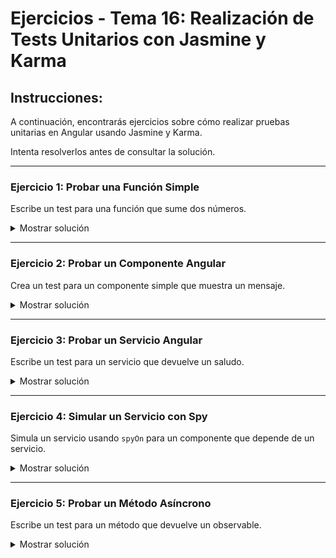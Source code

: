 # **Ejercicios - Tema 16: Realización de Tests Unitarios con Jasmine y Karma**

## **Instrucciones:**

A continuación, encontrarás ejercicios sobre cómo realizar pruebas unitarias en Angular usando Jasmine y Karma.

Intenta resolverlos antes de consultar la solución.

---

### **Ejercicio 1: Probar una Función Simple**

Escribe un test para una función que sume dos números.

<details><summary>Mostrar solución</summary>

#### **Archivo: `math.util.ts`**

```ts
export function sumar(a: number, b: number): number {
  return a + b;
}
```

#### **Archivo: `math.util.spec.ts`**

```ts
describe("sumar", () => {
  it("debería sumar dos números correctamente", () => {
    expect(sumar(2, 3)).toBe(5);
  });

  it("debería manejar números negativos", () => {
    expect(sumar(-2, 3)).toBe(1);
  });
});
```

</details>

---

### **Ejercicio 2: Probar un Componente Angular**

Crea un test para un componente simple que muestra un mensaje.

<details><summary>Mostrar solución</summary>

#### **Archivo: `mensaje.component.ts`**

```ts
import { Component } from "@angular/core";

@Component({
  selector: "app-mensaje",
  template: "<p>{{ mensaje }}</p>",
})
export class MensajeComponent {
  mensaje = "Hola Mundo";
}
```

#### **Archivo: `mensaje.component.spec.ts`**

```ts
import { ComponentFixture, TestBed } from "@angular/core/testing";
import { MensajeComponent } from "./mensaje.component";

describe("MensajeComponent", () => {
  let component: MensajeComponent;
  let fixture: ComponentFixture<MensajeComponent>;

  beforeEach(() => {
    TestBed.configureTestingModule({
      declarations: [MensajeComponent],
    });

    fixture = TestBed.createComponent(MensajeComponent);
    component = fixture.componentInstance;
    fixture.detectChanges();
  });

  it('debería mostrar el mensaje "Hola Mundo"', () => {
    const compiled = fixture.nativeElement as HTMLElement;
    expect(compiled.querySelector("p")?.textContent).toContain("Hola Mundo");
  });
});
```

</details>

---

### **Ejercicio 3: Probar un Servicio Angular**

Escribe un test para un servicio que devuelve un saludo.

<details><summary>Mostrar solución</summary>

#### **Archivo: `saludo.service.ts`**

```ts
import { Injectable } from "@angular/core";

@Injectable({ providedIn: "root" })
export class SaludoService {
  obtenerSaludo(nombre: string): string {
    return `Hola, ${nombre}`;
  }
}
```

#### **Archivo: `saludo.service.spec.ts`**

```ts
import { TestBed } from "@angular/core/testing";
import { SaludoService } from "./saludo.service";

describe("SaludoService", () => {
  let service: SaludoService;

  beforeEach(() => {
    TestBed.configureTestingModule({});
    service = TestBed.inject(SaludoService);
  });

  it("debería devolver un saludo", () => {
    expect(service.obtenerSaludo("Carlos")).toBe("Hola, Carlos");
  });
});
```

</details>

---

### **Ejercicio 4: Simular un Servicio con Spy**

Simula un servicio usando `spyOn` para un componente que depende de un servicio.

<details><summary>Mostrar solución</summary>

#### **Archivo: `usuario.service.ts`**

```ts
import { Injectable } from "@angular/core";

@Injectable({ providedIn: "root" })
export class UsuarioService {
  obtenerNombre(): string {
    return "Juan";
  }
}
```

#### **Archivo: `usuario.component.ts`**

```ts
import { Component } from "@angular/core";
import { UsuarioService } from "./usuario.service";

@Component({
  selector: "app-usuario",
  template: "<p>{{ nombre }}</p>",
})
export class UsuarioComponent {
  nombre = "";

  constructor(private usuarioService: UsuarioService) {
    this.nombre = this.usuarioService.obtenerNombre();
  }
}
```

#### **Archivo: `usuario.component.spec.ts`**

```ts
import { ComponentFixture, TestBed } from "@angular/core/testing";
import { UsuarioComponent } from "./usuario.component";
import { UsuarioService } from "./usuario.service";

describe("UsuarioComponent", () => {
  let component: UsuarioComponent;
  let fixture: ComponentFixture<UsuarioComponent>;
  let usuarioServiceSpy: jasmine.SpyObj<UsuarioService>;

  beforeEach(() => {
    const spy = jasmine.createSpyObj("UsuarioService", ["obtenerNombre"]);

    TestBed.configureTestingModule({
      declarations: [UsuarioComponent],
      providers: [{ provide: UsuarioService, useValue: spy }],
    });

    fixture = TestBed.createComponent(UsuarioComponent);
    component = fixture.componentInstance;
    usuarioServiceSpy = TestBed.inject(
      UsuarioService,
    ) as jasmine.SpyObj<UsuarioService>;
  });

  it("debería mostrar el nombre del usuario", () => {
    usuarioServiceSpy.obtenerNombre.and.returnValue("María");
    fixture.detectChanges();
    expect(component.nombre).toBe("María");
  });
});
```

</details>

---

### **Ejercicio 5: Probar un Método Asíncrono**

Escribe un test para un método que devuelve un observable.

<details><summary>Mostrar solución</summary>

#### **Archivo: `datos.service.ts`**

```ts
import { Injectable } from "@angular/core";
import { of, Observable } from "rxjs";

@Injectable({ providedIn: "root" })
export class DatosService {
  obtenerDatos(): Observable<string[]> {
    return of(["dato1", "dato2", "dato3"]);
  }
}
```

#### **Archivo: `datos.service.spec.ts`**

```ts
import { TestBed } from "@angular/core/testing";
import { DatosService } from "./datos.service";

describe("DatosService", () => {
  let service: DatosService;

  beforeEach(() => {
    TestBed.configureTestingModule({});
    service = TestBed.inject(DatosService);
  });

  it("debería devolver un array de datos", (done) => {
    service.obtenerDatos().subscribe((datos) => {
      expect(datos.length).toBe(3);
      expect(datos).toContain("dato1");
      done();
    });
  });
});
```

</details>
